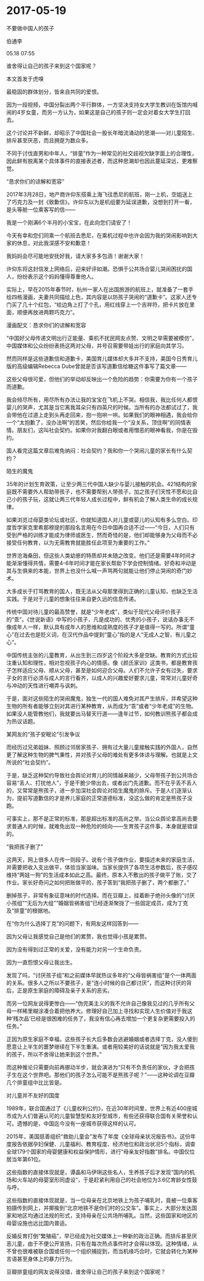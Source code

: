 # 2017-05-19

不要做中国人的孩子

伯通李

05.18 07:55

谁舍得让自己的孩子来到这个国家呢？

本文首发于虎嗅

最稳固的群体划分，皆来自共同的爱恨。

因为一段视频，中国分裂出两个平行群体，一方坚决支持女大学生教训在饭馆内喊闹的4岁女童，而另一方认为，如果这是自己的孩子则一定会对着女大学生打回去。

这个讨论并不新鲜，却昭示了中国社会一股长年暗流涌动的思潮——对儿童陌生、排斥甚至厌恶，而且拥趸为数众多。

不同于讨伐直男和中年人，“排童”作为一种常见的社交歧视欠缺字面上的合理性，因此鲜有脱离某个具体事件的直接表述者，而这种思潮却也因此蔓延深远，更难察觉。

“恳求你们的谅解和宽容”

2017年3月28日，地产商许仰东搭乘上海飞往悉尼的航班，刚一上机，空姐送上了巧克力及一封《致歉信》。许仰东以为是机组要为延误道歉，没想到打开一看，是头等舱一位乘客写的信——

我是一个刚满6个半月的小宝宝，在此向您们请安了！

今天有幸和您们同乘一个航班去悉尼，在乘机过程中也许会因为我的哭闹影响到大家的休息，对此我深感不安和歉意！

我妈妈会尽可能地安抚好我，请大家多多包涵！谢谢大家！

许仰东将这封信发上网络后，迎来好评如潮。恐惧于公共场合婴儿哭闹困扰的国人，纷纷表示这个妈妈懂得尊重他人。

实际上，早在2015年春节时，杭州一家人在出国旅游的航班上，就准备了一套手绘四格漫画，夫妻共同描绘上色，其内容是以防孩子哭闹的“道歉卡”。这家人还专门买了几十个红包，“给边角上打了个孔，用红线穿上一个吉祥符，把卡片放在里面，顺便再放进两颗巧克力”。

漫画配文：恳求你们的谅解和宽容

​“中国好父母传递文明出行正能量、乘机不扰民网友点赞、文明之举需要被模仿”，中国媒体和公众纷纷表扬这两对父母，并号召需要带娃出行的家庭向其学习。

然而同样是这些道歉信和道歉卡，美国育儿媒体却大多并不支持，美国今日秀育儿版的高级编辑Rebecca Dube曾就是否该写道歉信给糖这件事写了篇文章——

这些父母很可爱，但他们的举动却反映出一个危险的趋势：你需要为你有一个孩子而道歉。

我会倾尽所有，用尽所有办法让我的宝宝在飞机上不哭。相信我，我比任何人都恨婴儿的哭声，尤其是当它离我耳朵只有四英尺的时候。当所有的办法都试过了，我会带他在过道上走到头再走回来，抱一抱哄一哄。如果我们的眼神相遇，我会给你一个“太抱歉了，没办法啊”的苦笑，然后你给我一个“没关系，顶住啊”的同情表情。朋友们，这叫社会契约。如果你对我翻白眼或者用憎恶的眼神看我，你是在毁约。

国人看完这篇文章后难免纳闷：社会契约？我和你一个哭闹儿童的家长有什么契约？

陌生的魔鬼

35年的计划生育政策，让至少两三代中国人缺少与婴儿接触的机会。421结构的家庭既不需要外人帮助带孩子，也不需要帮别人带孩子，加之孩子们天性不愿和比自己小的孩子玩，这就让两三代年轻人成长过程中，鲜有机会了解人类生命的成长规律。

如果浏览过母婴类论坛或社区，你就知道国人对儿童或婴儿的认知有多么空白。印度哲学家克里希那穆提的那段名言用在今日中国再合适不过——“今日，人们只有受到严格的训练才能成为律师或医生，然而奇怪的是，他们却能够身为父母而不必接受任何教育，以为无需教育就能胜任此项至为重要的工作。”

世界沧海桑田，但这些人类幼崽的特质却并未随之改变。他们还是需要4年时间才能渐渐懂得共情，需要4-6年时间才能在家长帮助下学会控制情绪。好奇和冲动是其与生俱来的本能，世界上也没什么喊一声骂两句就能让他们停止哭闹的奇门妙术。

大多成长于打骂教育的国人，既无法从父母那里得到正确的儿童认知，也缺乏生活实践。于是对于儿童的想象往往来自更久远的信息传递。

传统中国对待儿童的最高赞誉，就是“少年老成”，类似于现代父母评价孩子的“乖”。《世说新语》中写的小孩子，凡是成功的、优秀的小孩子，说话办事无不像成年人一样，默认具有成年人的思维和成熟度的孩子才是值得一写的。所谓“童心”在过去也是贬义词，在汉代作品中提到“童心”指的是人“无成人之智，有儿童之心”。

中国传统主张的儿童教育，从出生到三四岁这个阶段大多是空缺。教育的方式比较注重认知和理性，相对忽视孩子内心的情感。像《颜氏家训》这类书，都是教育孩子怎样适应父母、顺从父母，甚至是如何迎合父母。人们不允许子女有过失，要求子女的言行必须与成人的言行看齐，以成人的兴趣爱好要求儿童，常常对儿童好奇与冲动的天性进行嘲弄与讽刺。

于是，面对这些陌生的哭闹魔鬼，独生一代的国人难免对其产生排斥，并希望这种生物的所有者能够立刻对其进行某种教育，从而成为“乖”或者“少年老成”的生物。如果没人能管教他们，我就要出马替天行道——逢年过节，如何教训熊孩子都会成为热议话题。​

某网友的“孩子安眠论”引发争议

​而经历过兄弟姐妹、照顾过邻居家孩子、拥有过大量儿童接触实践的外国人，自然更了解这种生物的脾气秉性，并对孩子父母的难处有更多体谅与理解。也就是上文所说的“社会契约”。

于是，缺乏这种契约导致社会舆论对育儿的同情越来越少，父母带孩子到公共场合容易“丢人、打扰他人”，于是干脆少带出去，或者出门先道歉。而不在乎丢不丢人的，又常常是熊孩子，进一步加深社会舆论对陌生魔鬼的排斥。于是人们逐渐认为，提前写道歉信的才是养儿家庭的正常道德标准，没这么做的肯定是熊孩子没跑。

可事实上，那不是正常的标准，那是超出标准的高尚之举。当公众舆论拿高尚去要求普通人的时候，就难免出现一种危险的倾向——生育孩子这件事，本身就是错误的。

“我把孩子删了”

这两天，网上很多人在传一则段子。说有个孩子做作业，要描述未来的家庭生活，并需要把收入支出做平，体验当家滋味。当家长提供了各项生活参数后，孩子感叹维持“两娃一狗”的生活成本如此之高。最终，原本入不敷出的孩子做平了账，交了作业。家长好奇问之如何把账做平的，孩子答到“我把孩子删了，两个都删了。”

删掉孩子，非常有象征意味的时代选择。而在豆瓣上，挂着断子绝孙头像的“讨厌小孩组”“无后为大组”“婚姻皆祸害组”已经逐渐聚拢了一些固定成员，成为丁克及“排童”的根据地。

​在“你为什么选择丁克”的问题下，有网友这样回答到——

因为父母让我感觉自己是他们的累赘，我也觉得小孩是累赘。

因为没有得到过正常的关爱，没有能力对另一个生命负责。

因为一直怨恨父母让我出生。

发现了吗，“讨厌孩子组”和之前媒体早就热议多年的“父母皆祸害组”是个一体两面的关系。很多人之所以不要孩子，是“连小时候的自己都讨厌”，而这种讨厌的背后，正是原生家庭的障碍及亲子关系的恶劣。

而另一位网友说得更惨白——“伪完美主义的我不允许自己像我见过的几乎所有父母一样稀里糊涂凑合着把他养大。修理好自己加上寻找和实现人生价值对于我这种‘残次品’已经是很困难的任务了，我没有信心再去增加一个更复杂更需要投入的任务。”

正因为原生家庭不幸福，这些孩子长大后多数会逃避婚姻或者选择丁克，没人傻到愿意让上半生的噩梦继续在下半生重演。或者用较美好的话说就是“因为我太爱我的孩子，所以不舍得让她来到这个世界。”

而这种推论只需要向前再挪动半步，就会演进为“只有不负责任的家伙，才会把孩子生在这个世界吧。那他们的孩子怎么可能不是熊孩子呢？”——这种论调在豆瓣几个排童组中比比皆是。

对儿童并不友好的国度

1989年，联合国通过了《儿童权利公约》，在近30年时间里，世界上有近400座城市成为人们普遍认可的儿童智慧型和友好型城市，有些还获得联合国有关荣誉和认可。遗憾的是，中国迄今没有一座城市获得这样的认可。

2015年，美国慈善组织“救助儿童会”发布了年度《全球母亲状况报告书》。这份年度报告依据孕妇保健、儿童福利、教育程度、经济地位和政治状况5个指标，调查全球179个国家的母婴健康和权益保护情形，进行“母亲友好指数”排名。中国仅位居当年第61位。

这些指数的直接体现就是，谭晶和马伊琍这些名人，生养孩子后才发现“国内的机场和火车站的母婴室形同虚设”，于是赶紧利用自己的社会地位为3.6亿育龄女性鼓与呼。

这些指数的直接体现就是，当一位母亲在北京地铁上为孩子哺乳时，竟被一位乘客拍摄传到网上，并揶揄到“北京地铁不是你们村的公交车”。事实上，大部分发达国家和地区均通过法规的形式，支持母亲在公共场所哺乳。当然，这些国家和地区的母婴设施也远比国内普适。

反婚反育打倒“繁殖癌”，早已经成为社交媒体上一种新的政治正确。而排斥甚至厌恶儿童，由于不便公开宣扬，只有在每次热点事件时才会得以体现。这种情绪，从不曾也很难被联合国或任何一个组织捕捉到，而当机缘巧合时，它就会转化为某种言语甚至身体上的暴力行为。

豆瓣排童组的网友说得没错，谁舍得让自己的孩子来到这个国家呢？​
